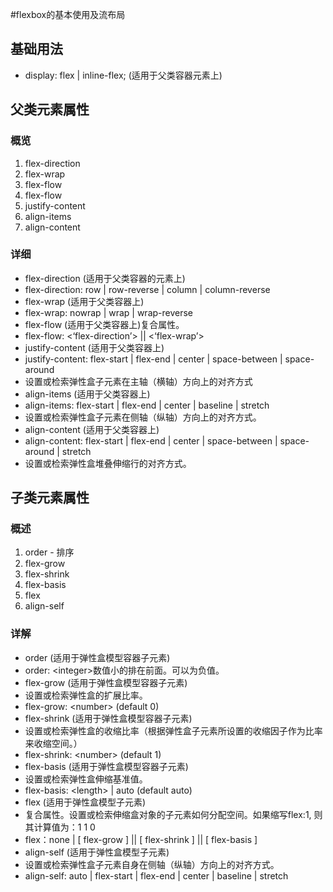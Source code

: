#flexbox的基本使用及流布局
## 基础用法
- display: flex | inline-flex; (适用于父类容器元素上)

## 父类元素属性

### 概览
1. flex-direction 
2. flex-wrap
3. flex-flow
4. flex-flow
5. justify-content
6. align-items
7. align-content

### 详细
- flex-direction (适用于父类容器的元素上)
- flex-direction: row | row-reverse | column | column-reverse
- flex-wrap (适用于父类容器上)
- flex-wrap: nowrap | wrap | wrap-reverse
- flex-flow (适用于父类容器上)复合属性。
- flex-flow: &lt;‘flex-direction’&gt; || &lt;‘flex-wrap’&gt;
- justify-content (适用于父类容器上)
- justify-content: flex-start | flex-end | center | space-between | space-around
- 设置或检索弹性盒子元素在主轴（横轴）方向上的对齐方式
- align-items (适用于父类容器上)
- align-items: flex-start | flex-end | center | baseline | stretch
- 设置或检索弹性盒子元素在侧轴（纵轴）方向上的对齐方式。
- align-content (适用于父类容器上)
- align-content: flex-start | flex-end | center | space-between | space-around | stretch
- 设置或检索弹性盒堆叠伸缩行的对齐方式。

## 子类元素属性

### 概述
1. order - 排序
2. flex-grow
3. flex-shrink
4. flex-basis
5. flex
6. align-self

### 详解
- order (适用于弹性盒模型容器子元素)
- order: &lt;integer&gt;数值小的排在前面。可以为负值。
- flex-grow (适用于弹性盒模型容器子元素)
- 设置或检索弹性盒的扩展比率。
- flex-grow: &lt;number&gt; (default 0)
- flex-shrink (适用于弹性盒模型容器子元素)
- 设置或检索弹性盒的收缩比率（根据弹性盒子元素所设置的收缩因子作为比率来收缩空间。）
- flex-shrink: &lt;number&gt; (default 1)
- flex-basis (适用于弹性盒模型容器子元素)
- 设置或检索弹性盒伸缩基准值。
- flex-basis: &lt;length&gt; | auto (default auto)
- flex (适用于弹性盒模型子元素)
- 复合属性。设置或检索伸缩盒对象的子元素如何分配空间。如果缩写flex:1, 则其计算值为：1 1 0
- flex：none | [ flex-grow ] || [ flex-shrink ] || [ flex-basis ]
- align-self (适用于弹性盒模型子元素)
- 设置或检索弹性盒子元素自身在侧轴（纵轴）方向上的对齐方式。
- align-self: auto | flex-start | flex-end | center | baseline | stretch
